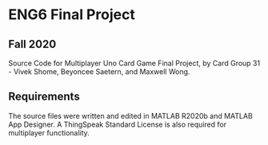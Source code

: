 # ENG6 Final Project
## Fall 2020

Source Code for Multiplayer Uno Card Game Final Project, by Card Group 31 - Vivek Shome, Beyoncee Saetern, and Maxwell Wong.


## Requirements

The source files were written and edited in MATLAB R2020b and MATLAB App Designer. A ThingSpeak Standard License is also required for multiplayer functionality.
